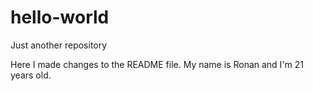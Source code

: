 # hello-world
Just another repository


Here I made changes to the README file. My name is Ronan and I'm 21 years old.

